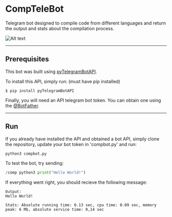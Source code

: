 # CompTeleBot
Telegram bot designed to compile code from different languages and return the output and stats about the compilation process.

![Alt text](https://image.ibb.co/kCC7G8/telegram_bot.png "Logo")
***
## **Prerequisites**

This bot was built using [pyTelegramBotAPI](https://github.com/eternnoir/pyTelegramBotAPI "pyTelegramBotAPI").

To install this API, simply run: (must have pip installed)

```
$ pip install pyTelegramBotAPI
```

Finally, you will need an API telegram bot token. You can obtain one using the [@BotFather](https://core.telegram.org/bots#botfather "BotFather").

***
## **Run**

If you already have installed the API and obtained a bot API, simply clone the repository, update your bot token in 'compbot.py' and run:

```python
python3 compbot.py
```

To test the bot, try sending:

```python
/comp python3 print("Hello World!")
```

If everything went right, you should recieve the following message:


```
Output: 
Hello World!

Stats: Absolute running time: 0.13 sec, cpu time: 0.09 sec, memory peak: 6 Mb, absolute service time: 0,14 sec
```
